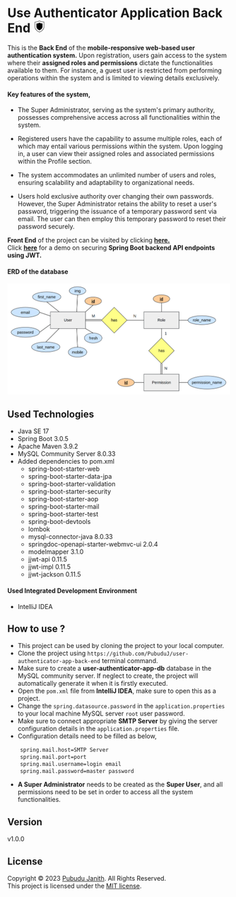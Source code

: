 # Use Authenticator Application Back End <img src="assets/icon.png" alt="header-logo" width="27px"/>

This is the **Back End** of the **mobile-responsive web-based user authentication system.** 
Upon registration, users gain access to the system where their **assigned roles and permissions** dictate the functionalities available to them. 
For instance, a guest user is restricted from performing operations within the system and is limited to viewing details exclusively.

#### Key features of the system,

- The Super Administrator, serving as the system's primary authority, possesses comprehensive access across all functionalities within the system.

- Registered users have the capability to assume multiple roles, each of which may entail various permissions within the system. Upon logging in, a user can view their assigned roles and associated permissions within the Profile section.

- The system accommodates an unlimited number of users and roles, ensuring scalability and adaptability to organizational needs.

- Users hold exclusive authority over changing their own passwords. However, the Super Administrator retains the ability to reset a user's password, triggering the issuance of a temporary password sent via email. The user can then employ this temporary password to reset their password securely.

**Front End** of the project can be visited by clicking [**here.**](https://github.com/PubuduJ/user-authenticator-app-front-end)<br>
Click [**here**](https://github.com/PubuduJ/jwt-security-with-spring-boot) for a demo on securing **Spring Boot backend API endpoints using JWT.**

#### ERD of the database

<img src="assets/ERD.png" alt="erd" width="800px"/>

## Used Technologies

- Java SE 17
- Spring Boot 3.0.5
- Apache Maven 3.9.2
- MySQL Community Server 8.0.33
- Added dependencies to pom.xml
    - spring-boot-starter-web
    - spring-boot-starter-data-jpa
    - spring-boot-starter-validation
    - spring-boot-starter-security
    - spring-boot-starter-aop
    - spring-boot-starter-mail
    - spring-boot-starter-test
    - spring-boot-devtools
    - lombok
    - mysql-connector-java 8.0.33
    - springdoc-openapi-starter-webmvc-ui 2.0.4
    - modelmapper 3.1.0
    - jjwt-api 0.11.5
    - jjwt-impl 0.11.5
    - jjwt-jackson 0.11.5

#### Used Integrated Development Environment
- IntelliJ IDEA

## How to use ?
- This project can be used by cloning the project to your local computer.
- Clone the project using `https://github.com/PubuduJ/user-authenticator-app-back-end` terminal command.
- Make sure to create a **user-authenticator-app-db** database in the MySQL community server. If neglect to create, the project will automatically generate it when it is firstly executed.
- Open the `pom.xml` file from **IntelliJ IDEA**, make sure to open this as a project.
- Change the `spring.datasource.password` in the `application.properties` to your local machine MySQL server `root` user password.
- Make sure to connect appropriate **SMTP Server** by giving the server configuration details in the `application.properties` file.
- Configuration details need to be filled as below,
```
    spring.mail.host=SMTP Server
    spring.mail.port=port
    spring.mail.username=login email
    spring.mail.password=master password
```
- **A Super Administrator** needs to be created as the **Super User**, and all permissions need to be set in order to access all the system functionalities.

## Version
v1.0.0

## License
Copyright &copy; 2023 [Pubudu Janith](https://www.linkedin.com/in/pubudujanith/). All Rights Reserved.<br>
This project is licensed under the [MIT license](LICENSE.txt).
